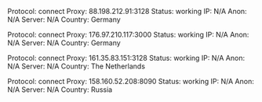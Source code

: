 Protocol: connect
Proxy: 88.198.212.91:3128
Status: working
IP: N/A
Anon: N/A
Server: N/A
Country: Germany

Protocol: connect
Proxy: 176.97.210.117:3000
Status: working
IP: N/A
Anon: N/A
Server: N/A
Country: Germany

Protocol: connect
Proxy: 161.35.83.151:3128
Status: working
IP: N/A
Anon: N/A
Server: N/A
Country: The Netherlands

Protocol: connect
Proxy: 158.160.52.208:8090
Status: working
IP: N/A
Anon: N/A
Server: N/A
Country: Russia

